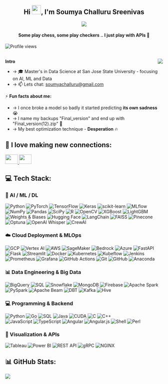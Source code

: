 <h2 align="center">Hi <img src="https://media.giphy.com/media/hvRJCLFzcasrR4ia7z/giphy.gif" width="29px">, I'm Soumya Challuru Sreenivas </h2>
<p align="center">
  <a href="https://github.com/DenverCoder1/readme-typing-svg"><img src="https://readme-typing-svg.herokuapp.com?lines=Builder;AI+ML+Engineer;Data+Expert&center=true&width=380&height=45"></a>
</p>
<h4 align="center">Some play chess, some play checkers .. I just play with APIs 😬</h4>
<div>
    <img src="https://komarev.com/ghpvc/?username=soumyachalluru" alt="Profile views" align="left" style="vertical-align:middle;" />
    &nbsp;&nbsp;&nbsp;&nbsp;&nbsp;&nbsp;&nbsp;&nbsp;&nbsp;&nbsp;&nbsp;&nbsp;&nbsp;&nbsp;&nbsp;&nbsp;&nbsp;&nbsp;&nbsp;&nbsp;&nbsp;&nbsp;&nbsp;&nbsp;&nbsp;&nbsp;&nbsp;&nbsp;&nbsp;&nbsp;&nbsp;&nbsp;&nbsp;&nbsp;&nbsp;&nbsp;&nbsp;&nbsp;&nbsp;&nbsp;&nbsp;&nbsp;&nbsp;&nbsp;&nbsp;&nbsp;&nbsp;&nbsp;&nbsp;&nbsp;
</div>
<br>

<p>
    <img align="right" src="https://github.com/Adam-pw/Adam-pw/blob/main/animation_500_kxa883sd.gif"/>
</p>

**Intro**
- -> 🎓 Master's in Data Science at San Jose State University - focusing on AI, ML and Data
- -> 📫 Lets chat: soumyachalluru@gmail.com

⚡ **Fun facts about me:**
- -> I once broke a model so badly it started predicting **its own sadness** 😭  
- -> I name my backups "Final_version" and end up with "Final_version(12).zip" 💾
- -> My best optimization technique - **Desperation** 🔥

## 🤝 I love making new connections:
<a href="https://linkedin.com/in/soumya-challuru">
  <img src="https://raw.githubusercontent.com/rahuldkjain/github-profile-readme-generator/master/src/images/icons/Social/linked-in-alt.svg" height="30" width="40" />
</a>
<a href="https://www.instagram.com/_sou.me_">
  <img src="https://raw.githubusercontent.com/rahuldkjain/github-profile-readme-generator/master/src/images/icons/Social/instagram.svg" height="30" width="40" />
</a> 

## 💻 Tech Stack:

### 🧠 AI / ML / DL
![Python](https://img.shields.io/badge/python-3670A0?style=for-the-badge&logo=python&logoColor=ffdd54)
![PyTorch](https://img.shields.io/badge/PyTorch-%23EE4C2C.svg?style=for-the-badge&logo=PyTorch&logoColor=white)
![TensorFlow](https://img.shields.io/badge/TensorFlow-%23FF6F00.svg?style=for-the-badge&logo=TensorFlow&logoColor=white)
![Keras](https://img.shields.io/badge/Keras-D00000?style=for-the-badge&logo=keras&logoColor=white)
![scikit-learn](https://img.shields.io/badge/scikit--learn-%23F7931E.svg?style=for-the-badge&logo=scikit-learn&logoColor=white)
![MLflow](https://img.shields.io/badge/mlflow-%2300599C.svg?style=for-the-badge&logo=mlflow&logoColor=white)
![NumPy](https://img.shields.io/badge/numpy-%23013243.svg?style=for-the-badge&logo=numpy&logoColor=white)
![Pandas](https://img.shields.io/badge/pandas-%23150458.svg?style=for-the-badge&logo=pandas&logoColor=white)
![SciPy](https://img.shields.io/badge/SciPy-%230C55A5.svg?style=for-the-badge&logo=scipy&logoColor=%white)
![R](https://img.shields.io/badge/r-%23276DC3.svg?style=for-the-badge&logo=r&logoColor=white) 
![OpenCV](https://img.shields.io/badge/opencv-%23white.svg?style=for-the-badge&logo=opencv&logoColor=white)
![XGBoost](https://img.shields.io/badge/XGBoost-%23FF6600.svg?style=for-the-badge)
![LightGBM](https://img.shields.io/badge/LightGBM-%23FFB84D.svg?style=for-the-badge)
![Weights & Biases](https://img.shields.io/badge/W%26B-%23FFBE00.svg?style=for-the-badge&logo=weightsandbiases&logoColor=black)
![Hugging Face](https://img.shields.io/badge/HuggingFace-%23FFD21F.svg?style=for-the-badge&logo=huggingface&logoColor=black)
![LangChain](https://img.shields.io/badge/LangChain-000000.svg?style=for-the-badge)
![FAISS](https://img.shields.io/badge/FAISS-005571?style=for-the-badge)
![Pinecone](https://img.shields.io/badge/Pinecone-00C2A2?style=for-the-badge)
![Optuna](https://img.shields.io/badge/Optuna-%232C2C2C.svg?style=for-the-badge)
![OpenAI Whisper](https://img.shields.io/badge/OpenAI%20Whisper-412991?style=for-the-badge)
![CrewAI](https://img.shields.io/badge/CrewAI-%23000000.svg?style=for-the-badge)

### ☁️ Cloud Deployment & MLOps
![GCP](https://img.shields.io/badge/Google%20Cloud-%234285F4.svg?style=for-the-badge&logo=googlecloud&logoColor=white)
![Vertex AI](https://img.shields.io/badge/Vertex%20AI-%2300599C.svg?style=for-the-badge)
![AWS](https://img.shields.io/badge/AWS-%23FF9900.svg?style=for-the-badge&logo=amazon-aws&logoColor=white)
![SageMaker](https://img.shields.io/badge/SageMaker-%23232F3E.svg?style=for-the-badge)
![Bedrock](https://img.shields.io/badge/AWS%20Bedrock-%23FF9900.svg?style=for-the-badge)
![Azure](https://img.shields.io/badge/azure-%230072C6.svg?style=for-the-badge&logo=microsoftazure&logoColor=white)
![FastAPI](https://img.shields.io/badge/FastAPI-005571?style=for-the-badge&logo=fastapi)
![Flask](https://img.shields.io/badge/flask-%23000.svg?style=for-the-badge&logo=flask&logoColor=white)
![Streamlit](https://img.shields.io/badge/Streamlit-%23FE4B4B.svg?style=for-the-badge&logo=streamlit&logoColor=white)
![Docker](https://img.shields.io/badge/docker-%230db7ed.svg?style=for-the-badge&logo=docker&logoColor=white)
![Kubernetes](https://img.shields.io/badge/kubernetes-%23326ce5.svg?style=for-the-badge&logo=kubernetes&logoColor=white)
![Kubeflow](https://img.shields.io/badge/Kubeflow-326CE5?style=for-the-badge)
![Jenkins](https://img.shields.io/badge/Jenkins-%23D24939.svg?style=for-the-badge&logo=jenkins&logoColor=white)
![Prometheus](https://img.shields.io/badge/Prometheus-E6522C?style=for-the-badge&logo=prometheus&logoColor=white)
![Grafana](https://img.shields.io/badge/Grafana-F46800?style=for-the-badge&logo=grafana&logoColor=white)
![GitHub Actions](https://img.shields.io/badge/GitHub%20Actions-2088FF?style=for-the-badge&logo=githubactions&logoColor=white)
![Git](https://img.shields.io/badge/git-%23F05033.svg?style=for-the-badge&logo=git&logoColor=white)
![GitHub](https://img.shields.io/badge/github-%23121011.svg?style=for-the-badge&logo=github&logoColor=white)
![Anaconda](https://img.shields.io/badge/Anaconda-%2344A833.svg?style=for-the-badge&logo=anaconda&logoColor=white)

### 📊 Data Engineering & Big Data

![BigQuery](https://img.shields.io/badge/BigQuery-669DF6?style=for-the-badge)
![SQL](https://img.shields.io/badge/SQL-%2300758F.svg?style=for-the-badge&logo=postgresql&logoColor=white)
![Snowflake](https://img.shields.io/badge/Snowflake-00C7FF?style=for-the-badge)
![MongoDB](https://img.shields.io/badge/MongoDB-%234ea94b.svg?style=for-the-badge&logo=mongodb&logoColor=white)
![Firebase](https://img.shields.io/badge/firebase-%23039BE5.svg?style=for-the-badge&logo=firebase)
![Apache Spark](https://img.shields.io/badge/Apache%20Spark-E25A1C?style=for-the-badge&logo=apachespark&logoColor=white)
![PySpark](https://img.shields.io/badge/PySpark-FFFFFF?style=for-the-badge)
![Apache Beam](https://img.shields.io/badge/Apache%20Beam-F7971E?style=for-the-badge)
![DBT](https://img.shields.io/badge/dbt-FF694B?style=for-the-badge)
![Kafka](https://img.shields.io/badge/Kafka-231F20?style=for-the-badge&logo=apachekafka&logoColor=white)
![Hive](https://img.shields.io/badge/Hive-FFCC00?style=for-the-badge)

### 💻 Programming & Backend
![Python](https://img.shields.io/badge/python-3670A0?style=for-the-badge&logo=python&logoColor=ffdd54)
![Go](https://img.shields.io/badge/Go-00ADD8?style=for-the-badge&logo=go&logoColor=white)
![SQL](https://img.shields.io/badge/SQL-025E8C?style=for-the-badge)
![Java](https://img.shields.io/badge/java-%23ED8B00.svg?style=for-the-badge&logo=openjdk&logoColor=white)
![CUDA](https://img.shields.io/badge/CUDA-000000.svg?style=for-the-badge&logo=nVIDIA&logoColor=green)
![C](https://img.shields.io/badge/C-%2300599C.svg?style=for-the-badge&logo=c&logoColor=white)
![C++](https://img.shields.io/badge/C++-%2300599C.svg?style=for-the-badge&logo=c%2B%2B&logoColor=white)\
![JavaScript](https://img.shields.io/badge/javascript-%23323330.svg?style=for-the-badge&logo=javascript&logoColor=%23F7DF1E)
![TypeScript](https://img.shields.io/badge/typescript-%23007ACC.svg?style=for-the-badge&logo=typescript&logoColor=white)
![Angular](https://img.shields.io/badge/angular-%23DD0031.svg?style=for-the-badge&logo=angular&logoColor=white) 
![Angular.js](https://img.shields.io/badge/angular.js-%23E23237.svg?style=for-the-badge&logo=angularjs&logoColor=white) 
![Shell](https://img.shields.io/badge/Bash-4EAA25?style=for-the-badge&logo=gnubash&logoColor=white)
![Perl](https://img.shields.io/badge/Perl-39457E?style=for-the-badge)

### 🎨 Visualization & APIs
![Tableau](https://img.shields.io/badge/Tableau-E97627?style=for-the-badge&logo=tableau&logoColor=white)
![Power BI](https://img.shields.io/badge/Power%20BI-F2C811?style=for-the-badge&logo=powerbi&logoColor=black)
![REST API](https://img.shields.io/badge/REST-000000?style=for-the-badge&logo=api)
![gRPC](https://img.shields.io/badge/gRPC-00897B?style=for-the-badge)
![NGINX](https://img.shields.io/badge/NGINX-009639?style=for-the-badge&logo=nginx&logoColor=white)


## 📊 GitHub Stats:
![](https://github-readme-streak-stats.herokuapp.com/?user=soumyachalluru&theme=dark&hide_border=false&date_format=M%20j%5B%2C%20Y%5D)
